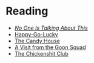 # Reading

- [_No One Is Talking About This_](https://en.wikipedia.org/wiki/No_One_Is_Talking_About_This)
- [Happy-Go-Lucky](https://en.wikipedia.org/wiki/Happy-Go-Lucky_(book))
- [The Candy House](https://en.wikipedia.org/wiki/The_Candy_House_(novel))
- [A Visit from the Goon Squad](https://en.wikipedia.org/wiki/A_Visit_from_the_Goon_Squad)
- [The Chickenshit Club](https://en.wikipedia.org/wiki/Jesse_Eisinger)

